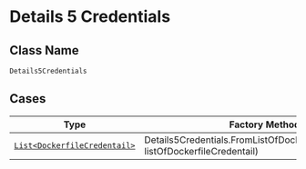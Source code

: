 
# Details 5 Credentials

## Class Name

`Details5Credentials`

## Cases

| Type | Factory Method |
|  --- | --- |
| [`List<DockerfileCredentail>`](../../../doc/models/dockerfile-credentail.md) | Details5Credentials.FromListOfDockerfileCredentail(List<DockerfileCredentail> listOfDockerfileCredentail) |

